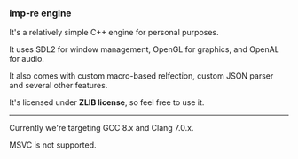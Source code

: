 ### imp-re engine

It's a relatively simple C++ engine for personal purposes.

It uses SDL2 for window management, OpenGL for graphics, and OpenAL for audio.

It also comes with custom macro-based relfection, custom JSON parser and several other features.

It's licensed under **ZLIB license**, so feel free to use it.

---

Currently we're targeting GCC 8.x and Clang 7.0.x.

MSVC is not supported.
